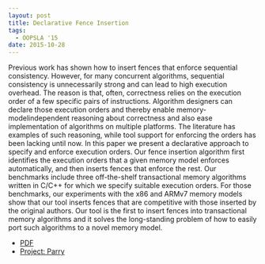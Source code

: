 ```yaml
---
layout: post
title: Declarative Fence Insertion
tags:
  - OOPSLA '15
date: 2015-10-28
---
```


Previous work has shown how to insert fences that enforce sequential consistency. However, for many concurrent algorithms, sequential consistency is unnecessarily strong and can lead to high execution overhead. The reason is that, often, correctness relies on the execution order of a few specific pairs of instructions. Algorithm designers can declare those execution orders and thereby enable memory-modelindependent reasoning about correctness and also ease implementation of algorithms on multiple platforms. The literature has examples of such reasoning, while tool support for enforcing the orders has been lacking until now. In this paper we present a declarative approach to specify and enforce execution orders. Our fence insertion algorithm first identifies the execution orders that a given memory model enforces automatically, and then inserts fences that enforce the rest. Our benchmarks include three off-the-shelf transactional memory algorithms written in C/C++ for which we specify suitable execution orders. For those benchmarks, our experiments with the x86 and ARMv7 memory models show that our tool inserts fences that are competitive with those inserted by the original authors. Our tool is the first to insert fences into transactional memory algorithms and it solves the long-standing problem of how to easily port such algorithms to a novel memory model.

- [PDF](/assets/oopsla-2015.pdf)
- [Project: Parry](https://bitbucket.org/ucla-pls/parry)
